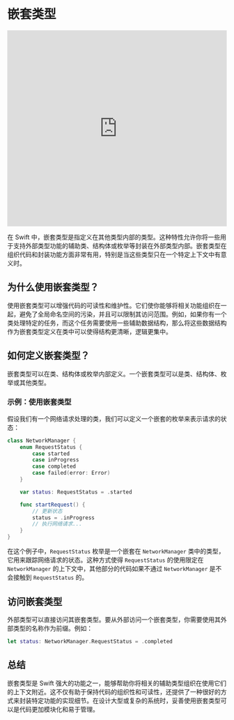 # 嵌套类型

<iframe style="border:none" width="100%" height="450" src="https://whimsical.com/embed/5AcCqzPK6J31ek8HspbmBm"></iframe>

在 Swift 中，嵌套类型是指定义在其他类型内部的类型。这种特性允许你将一些用于支持外部类型功能的辅助类、结构体或枚举等封装在外部类型内部。嵌套类型在组织代码和封装功能方面非常有用，特别是当这些类型只在一个特定上下文中有意义时。

## 为什么使用嵌套类型？

使用嵌套类型可以增强代码的可读性和维护性。它们使你能够将相关功能组织在一起，避免了全局命名空间的污染，并且可以限制其访问范围。例如，如果你有一个类处理特定的任务，而这个任务需要使用一些辅助数据结构，那么将这些数据结构作为嵌套类型定义在类中可以使得结构更清晰，逻辑更集中。

## 如何定义嵌套类型？

嵌套类型可以在类、结构体或枚举内部定义。一个嵌套类型可以是类、结构体、枚举或其他类型。

### 示例：使用嵌套类型

假设我们有一个网络请求处理的类，我们可以定义一个嵌套的枚举来表示请求的状态：

```swift
class NetworkManager {
    enum RequestStatus {
        case started
        case inProgress
        case completed
        case failed(error: Error)
    }

    var status: RequestStatus = .started

    func startRequest() {
        // 更新状态
        status = .inProgress
        // 执行网络请求...
    }
}
```

在这个例子中，`RequestStatus` 枚举是一个嵌套在 `NetworkManager` 类中的类型，它用来跟踪网络请求的状态。这种方式使得 `RequestStatus` 的使用限定在 `NetworkManager` 的上下文中，其他部分的代码如果不通过 `NetworkManager` 是不会接触到 `RequestStatus` 的。

## 访问嵌套类型

外部类型可以直接访问其嵌套类型。要从外部访问一个嵌套类型，你需要使用其外部类型的名称作为前缀。例如：

```swift
let status: NetworkManager.RequestStatus = .completed
```

## 总结

嵌套类型是 Swift 强大的功能之一，能够帮助你将相关的辅助类型组织在使用它们的上下文附近。这不仅有助于保持代码的组织性和可读性，还提供了一种很好的方式来封装特定功能的实现细节。在设计大型或复杂的系统时，妥善使用嵌套类型可以是代码更加模块化和易于管理。